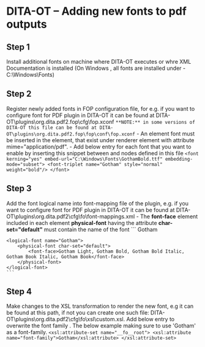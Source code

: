# DITA-OT – Adding new fonts to pdf outputs


## Step 1
Install additional fonts on machine where DITA-OT executes or whre XML Documentation is installed (On Windows , all fonts are installed under - C:\Windows\Fonts)

## Step 2
Register newly added fonts in FOP configuration file, for e.g. if you want to configure font for PDF plugin in DITA-OT it can be found at DITA-OT\plugins\org.dita.pdf2.fop\cfg\fop.xconf
	```
	**NOTE:** in some versions of DITA-OT this file can be found at DITA-OT\plugins\org.dita.pdf2.fop\fop\conf\fop.xconf
	```
	- An element font must be inserted in the **<fonts>** element, that exist under renderer element with attribute mime="application/pdf". 
	- Add below entry for each font that you want to enable by inserting this snippet between **<fonts>** and **<auto-detect/>** nodes defined in this file
	```
	<font kerning="yes" embed-url="C:\Windows\Fonts\GothamBold.ttf" embedding-mode="subset">
		  <font-triplet name="Gotham" style="normal" weight="bold"/>
	</font>
	```

## Step 3
Add the font logical name into font-mapping file of the plugin, e.g. if you want to configure font for PDF plugin in DITA-OT it can be found at DITA-OT\plugins\org.dita.pdf2\cfg\fo\font-mappings.xml
	- The **font-face** element included in each element **physical-font** having the attribute **char-set="default"** must contain the name of the font
	```
	<aliases>
		<alias name="Gotham">Gotham</alias>
	</aliases>

	<logical-font name="Gotham">
		<physical-font char-set="default">
			<font-face>Gotham Light, Gotham Bold, Gotham Bold Italic, Gotham Book Italic, Gotham Book</font-face>
		</physical-font>
	</logical-font>
	```

## Step 4
Make changes to the XSL transformation to render the new font, e.g it can be found at this path, if not you can create one such file: DITA-OT\plugins\org.dita.pdf2\cfg\fo\xsl\custom.xsl.
Add below entry to overwrite the font family . The below example making sure to use 'Gotham' as a font-family.
	```
	<xsl:attribute-set name="__fo__root">
		<xsl:attribute name="font-family">Gotham</xsl:attribute>
	</xsl:attribute-set>
	```

